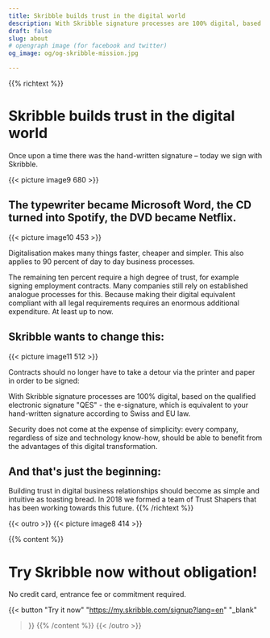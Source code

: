 ```yaml
---
title: Skribble builds trust in the digital world
description: With Skribble signature processes are 100% digital, based on the qualified electronic signature “QES” - the e-signature, which is equivalent to your hand-written signature according to Swiss and EU law.
draft: false
slug: about
# opengraph image (for facebook and twitter)
og_image: og/og-skribble-mission.jpg

---
```


{{% richtext %}}
# Skribble builds trust in the digital world
Once upon a time there was the hand-written signature – today we sign with Skribble.

{{< picture image9 680 >}}

## The typewriter became Microsoft Word, the CD turned into Spotify, the DVD became Netflix.
{{< picture image10 453 >}}

Digitalisation makes many things faster, cheaper and simpler. This also applies to 90 percent of day to day business processes.

The remaining ten percent require a high degree of trust, for example signing employment contracts. Many companies still rely on established analogue processes for this. Because making their digital equivalent compliant with all legal requirements requires an enormous additional expenditure. At least up to now.

## Skribble wants to change this:
{{< picture image11 512 >}}

Contracts should no longer have to take a detour via the printer and paper in order to be signed:

With Skribble signature processes are 100% digital, based on the qualified electronic signature "QES" - the e-signature, which is equivalent to your hand-written signature according to Swiss and EU law.

Security does not come at the expense of simplicity: every company, regardless of size and technology know-how, should be able to benefit from the advantages of this digital transformation.

## And that's just the beginning:
Building trust in digital business relationships should become as simple and intuitive as toasting bread. In 2018 we formed a team of Trust Shapers that has been working towards this future.
{{% /richtext %}}

{{< outro >}}
{{< picture image8 414 >}}

{{% content %}}
# Try Skribble now without obligation!
No credit card, entrance fee or commitment required.

{{< button
  "Try it now"
  "https://my.skribble.com/signup?lang=en"
  "_blank"
>}}
{{% /content %}}
{{< /outro >}}